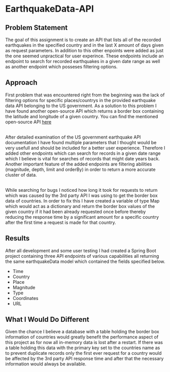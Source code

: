 # EarthquakeData-API
<h2>Problem Statement</h2>
The goal of this assignment is to create an API that lists all of the recorded earthquakes in the specified
country and in the last X amount of days given as request parameters. In addition to this other enpoints were added
as just the one seemed unpractical for user experince. These endpoints include an endpoint to search for recorded earthquakes
in a given date range as well as another endpoint which posseses filtering options.

<h2>Approach</h2>
First problem that was encountered right from the beginning was the lack of filtering options for specific places/countrys
in the provided earthquake data API belonging to the US government. As a solution to this problem I have found another
open-source API which returns a border box containing the latitude and longitude of a given country.
You can find the mentioned open-source API <a href="https://nominatim.org/release-docs/develop/api/Overview/">here</a>
</br></br>

After detailed examination of the US government earthquake API documentation I have found multiple parameters
that I thought would be very usefull and should be included for a better user experience. Therefore I added other endpoints which
can search for records in a given date range which I believe is vital for searches of records that might date years back. Another important
feature of the added endpoints are filtering abilities (magnitude, depth, limit and orderBy) in order to return a more accurate cluster of data.
</br></br>

While searching for bugs I noticed how long it took for requests to return which was caused by the 3rd party API I was using
to get the border box data of countries. In order to fix this I have created a variable of type Map which would act as a dictionary
and return the border box values of the given country if it had been already requested once before thereby reducing the response
time by a significant amount for a specific country after the first time a request is made for that country.

<h2>Results</h2>
After all development and some user testing I had created a Spring Boot project containing three API endpoints of various capabilities
all returning the same earthquakeData model which contained the fields specified below.

<ul>
    <li>Time</li>
    <li>Country</li>
    <li>Place</li>
    <li>Magnitude</li>
    <li>Type</li>
    <li>Coordinates</li>
    <li>URL</li>
</ul>

<h2>What I Would Do Different</h2>
Given the chance I believe a database with a table holding the border box information of countries
would greatly benefit the performance aspect of this project as for now all in-memory data is lost 
after a restart. If there was a table holding this data with the primary key set to the countries
name as to prevent duplicate records only the first ever request for a country would be affected by
the 3rd party API response time and after that the necessary information would always be available.
